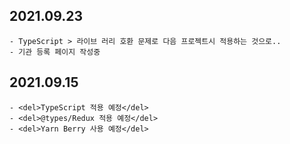 ## 2021.09.23
```
- TypeScript > 라이브 러리 호환 문제로 다음 프로젝트시 적용하는 것으로..
- 기관 등록 페이지 작성중
```
## 2021.09.15
```
- <del>TypeScript 적용 예정</del>
- <del>@types/Redux 적용 예정</del>
- <del>Yarn Berry 사용 예정</del>
```
